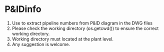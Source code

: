 # P&IDinfo
1. Use to extract pipeline numbers from P&ID diagram in the DWG files
2. Please check the working directory (os.getcwd()) to ensure the correct working directory.
3. Working directory must located at the plant level.
4. Any suggestion is welcome.
